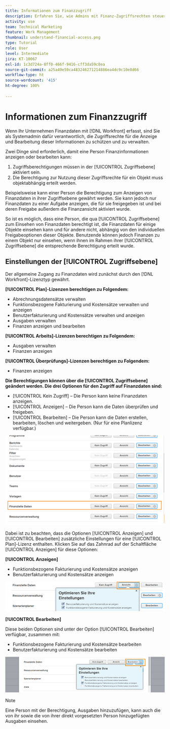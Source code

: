 ```yaml
---
title: Informationen zum Finanzzugriff
description: Erfahren Sie, wie Admins mit Finanz-Zugriffsrechten steuern können, wer die in Workfront verfolgten Finanzinformationen anzeigen und bearbeiten kann.
activity: use
team: Technical Marketing
feature: Work Management
thumbnail: understand-financial-access.png
type: Tutorial
role: User
level: Intermediate
jira: KT-10067
exl-id: 1c3d724a-8ff0-466f-9416-cff3da59c8ea
source-git-commit: a25a49e59ca483246271214886ea4dc9c10e8d66
workflow-type: ht
source-wordcount: '415'
ht-degree: 100%

---
```


# Informationen zum Finanzzugriff

Wenn Ihr Unternehmen Finanzdaten mit [!DNL Workfront] erfasst, sind Sie als Systemadmin dafür verantwortlich, die Zugriffsrechte für die Anzeige und Bearbeitung dieser Informationen zu schützen und zu verwalten.

Zwei Dinge sind erforderlich, damit eine Person Finanzinformationen anzeigen oder bearbeiten kann:

1. Zugriffsberechtigungen müssen in der [!UICONTROL Zugriffsebene] aktiviert sein.
2. Die Berechtigung zur Nutzung dieser Zugriffsrechte für ein Objekt muss objektabhängig erteilt werden.

Beispielsweise kann einer Person die Berechtigung zum Anzeigen von Finanzdaten in ihrer Zugriffsebene gewährt werden. Sie kann jedoch nur Finanzdaten zu einer Aufgabe anzeigen, die für sie freigegeben ist und bei deren Freigabe außerdem die Finanzansicht aktiviert wurde.

So ist es möglich, dass eine Person, die qua [!UICONTROL Zugriffsebene] zum Einsehen von Finanzdaten berechtigt ist, die Finanzdaten für einige Objekte einsehen kann und für andere nicht, abhängig von den individuellen Freigabeoptionen dieser Objekte. Benutzende können jedoch Finanzen zu einem Objekt nur einsehen, wenn ihnen im Rahmen ihrer [!UICONTROL Zugriffsebene] die entsprechende Berechtigung erteilt wurde.

## Einstellungen der [!UICONTROL Zugriffsebene]

Der allgemeine Zugang zu Finanzdaten wird zunächst durch den [!DNL Workfront]-Lizenztyp gewährt.

**[!UICONTROL Plan]-Lizenzen berechtigen zu Folgendem:**

* Abrechnungsdatensätze verwalten
* Funktionsbezogene Fakturierung und Kostensätze verwalten und anzeigen
* Benutzerfakturierung und Kostensätze verwalten und anzeigen
* Ausgaben verwalten
* Finanzen anzeigen und bearbeiten

**[!UICONTROL Arbeits]-Lizenzen berechtigen zu Folgendem:**

* Ausgaben verwalten
* Finanzen anzeigen

**[!UICONTROL Überprüfungs]-Lizenzen berechtigen zu Folgendem:**

* Finanzen anzeigen

**Die Berechtigungen können über die [!UICONTROL Zugriffsebene] geändert werden. Die drei Optionen für den Zugriff auf Finanzdaten sind:**

* [!UICONTROL Kein Zugriff] – Die Person kann keine Finanzdaten anzeigen.
* [!UICONTROL Anzeigen] – Die Person kann die Daten überprüfen und freigeben.
* [!UICONTROL Bearbeiten] – Die Person kann die Daten erstellen, bearbeiten, löschen und weitergeben. (Nur für eine Planlizenz verfügbar.)

![Ein Bild mit allgemeinen Finanzdatenoptionen in einer Zugriffsebene](assets/setting-up-finances-8.png)

Dabei ist zu beachten, dass die Optionen [!UICONTROL Anzeigen] und [!UICONTROL Bearbeiten] zusätzliche Einstellungen für eine [!UICONTROL Plan]-Lizenz enthalten. Klicken Sie auf das Zahnrad auf der Schaltfläche [!UICONTROL Anzeigen] für diese Optionen:

**[!UICONTROL Anzeigen]**

* Funktionsbezogene Fakturierung und Kostensätze anzeigen
* Benutzerfakturierung und Kostensätze anzeigen

![Ein Bild mit den Optionen zum Anzeigen der Finanzdaten in einer Zugriffsebene](assets/setting-up-finances-9.png)

**[!UICONTROL Bearbeiten]**

Diese beiden Optionen sind unter der Option [!UICONTROL Bearbeiten] verfügbar, zusammen mit:

* Funktionsbezogene Fakturierung und Kostensätze bearbeiten
* Benutzerfakturierung und Kostensätze bearbeiten

![Ein Bild mit den Bearbeitungsoptionen für Finanzdaten in einer Zugriffsebene](assets/setting-up-finances-10.png)

>[!NOTE]
>
>Eine Person mit der Berechtigung, Ausgaben hinzuzufügen, kann auch die von ihr sowie die von ihrer direkt vorgesetzten Person hinzugefügten Ausgaben einsehen.
